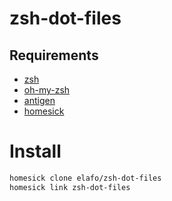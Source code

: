 # zsh-dot-files
## Requirements
- [zsh](https://github.com/robbyrussell/oh-my-zsh/wiki/Installing-ZSH)
- [oh-my-zsh](https://github.com/robbyrussell/oh-my-zsh)
- [antigen](https://github.com/zsh-users/antigen/wiki/Installation)
- [homesick](https://github.com/technicalpickles/homesick/)

# Install
```zsh
homesick clone elafo/zsh-dot-files
homesick link zsh-dot-files
```
